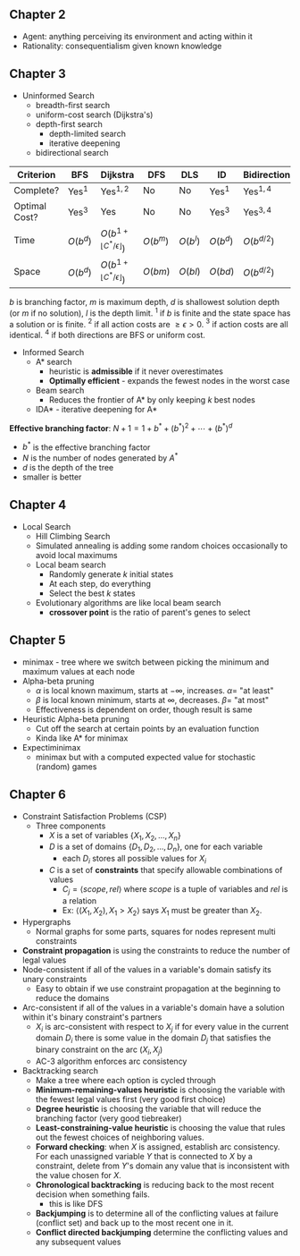 ## Chapter 2
- Agent: anything perceiving its environment and acting within it
- Rationality: consequentialism given known knowledge
## Chapter 3
- Uninformed Search
	- breadth-first search
	- uniform-cost search (Dijkstra's)
	- depth-first search
		- depth-limited search
		- iterative deepening
	- bidirectional search

| Criterion     | BFS        | Dijkstra                                  | DFS        | DLS        | ID         | Bidirectional |
| ------------- | ---------- | ----------------------------------------- | ---------- | ---------- | ---------- | ------------- |
| Complete?     | Yes$^{1}$  | Yes$^{1,2}$                               | No         | No         | Yes$^{1}$  | Yes$^{1,4}$   |
| Optimal Cost? | Yes$^{3}$  | Yes                                       | No         | No         | Yes$^{3}$  | Yes$^{3,4}$   |
| Time          | $O(b^{d})$ | $O(b^{1+\lfloor C^{*} /\epsilon\rfloor})$ | $O(b^{m})$ | $O(b^{l})$ | $O(b^{d})$ | $O(b^{d/2})$  |
| Space         | $O(b^{d})$ | $O(b^{1+\lfloor C^{*} /\epsilon\rfloor})$ | $O(bm)$    | $O(bl)$    | $O(bd)$    | $O(b^{d/2})$  |
$b$ is branching factor, $m$ is maximum depth, $d$ is shallowest solution depth (or $m$ if no solution), $l$ is the depth limit. $^{1}$ if $b$ is finite and the state space has a solution or is finite. $^{2}$ if all action costs are $\geq\epsilon>0$. $^{3}$ if action costs are all identical. $^{4}$ if both directions are BFS or uniform cost.

- Informed Search
	- A* search
		- heuristic is **admissible** if it never overestimates
		- **Optimally efficient** - expands the fewest nodes in the worst case
	- Beam search
		- Reduces the frontier of A* by only keeping $k$ best nodes
	- IDA* - iterative deepening for A*

**Effective branching factor**: $N+1=1+b^{*}+(b^{*})^{2}+\cdots+(b^{*})^{d}$
- $b^{*}$ is the effective branching factor
- $N$ is the number of nodes generated by $A^{*}$
- $d$ is the depth of the tree
- smaller is better

## Chapter 4
- Local Search
	- Hill Climbing Search
	- Simulated annealing is adding some random choices occasionally to avoid local maximums
	- Local beam search
		- Randomly generate $k$ initial states
		- At each step, do everything
		- Select the best $k$ states
	- Evolutionary algorithms are like local beam search
		- **crossover point** is the ratio of parent's genes to select
## Chapter 5
- minimax - tree where we switch between picking the minimum and maximum values at each node
- Alpha-beta pruning
	- $\alpha$ is local known maximum, starts at $-\infty$, increases. $\alpha=$ "at least" 
	- $\beta$ is local known minimum, starts at $\infty$, decreases. $\beta=$ "at most"
	- Effectiveness is dependent on order, though result is same
- Heuristic Alpha-beta pruning
	- Cut off the search at certain points by an evaluation function
	- Kinda like A* for minimax
- Expectiminimax
	- minimax but with a computed expected value for stochastic (random) games
## Chapter 6
- Constraint Satisfaction Problems (CSP)
	- Three components
		- $X$ is a set of variables $\{ X_{1},X_{2},\dots,X_{n} \}$
		- $D$ is a set of domains $\{ D_{1},D_{2},\dots,D_{n} \}$, one for each variable
			- each $D_{i}$ stores all possible values for $X_{i}$
		- $C$ is a set of **constraints** that specify allowable combinations of values
			- $C_{j}=\left\langle scope,rel \right\rangle$ where $scope$ is a tuple of variables and $rel$ is a relation
			- Ex: $\left\langle (X_{1},X_{2}),X_{1}>X_{2} \right\rangle$ says $X_{1}$ must be greater than $X_{2}$.
- Hypergraphs
	- Normal graphs for some parts, squares for nodes represent multi constraints
- **Constraint propagation** is using the constraints to reduce the number of legal values
- Node-consistent if all of the values in a variable's domain satisfy its unary constraints
	- Easy to obtain if we use constraint propagation at the beginning to reduce the domains
- Arc-consistent if all of the values in a variable's domain have a solution within it's binary constraint's partners
	- $X_{i}$ is arc-consistent with respect to $X_{j}$ if for every value in the current domain $D_{i}$ there is some value in the domain $D_{j}$ that satisfies the binary constraint on the arc $(X_{i},X_{j})$
	- AC-3 algorithm enforces arc consistency
- Backtracking search
	- Make a tree where each option is cycled through
	- **Minimum-remaining-values heuristic** is choosing the variable with the fewest legal values first (very good first choice)
	- **Degree heuristic** is choosing the variable that will reduce the branching factor (very good tiebreaker)
	- **Least-constraining-value heuristic** is choosing the value that rules out the fewest choices of neighboring values.
	- **Forward checking**: when $X$ is assigned, establish arc consistency. For each unassigned variable $Y$ that is connected to $X$ by a constraint, delete from $Y$'s domain any value that is inconsistent with the value chosen for $X$.
	- **Chronological backtracking** is reducing back to the most recent decision when something fails.
		- this is like DFS
	- **Backjumping** is to determine all of the conflicting values at failure (conflict set) and back up to the most recent one in it.
	- **Conflict directed backjumping** determine the conflicting values and any subsequent values